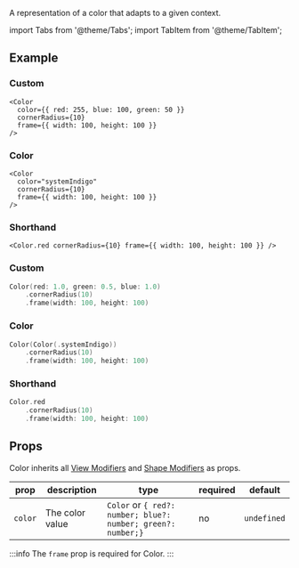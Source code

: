 ---
---

A representation of a color that adapts to a given context.

import Tabs from '@theme/Tabs';
import TabItem from '@theme/TabItem';

## Example

<Tabs>
<TabItem value="srn" label="swiftui-react-native">

### Custom

```tsx
<Color
  color={{ red: 255, blue: 100, green: 50 }}
  cornerRadius={10}
  frame={{ width: 100, height: 100 }}
/>
```

### Color

```tsx
<Color
  color="systemIndigo"
  cornerRadius={10}
  frame={{ width: 100, height: 100 }}
/>
```

### Shorthand

```tsx
<Color.red cornerRadius={10} frame={{ width: 100, height: 100 }} />
```

</TabItem>
<TabItem value="swiftui" label="SwiftUI">

### Custom

```swift
Color(red: 1.0, green: 0.5, blue: 1.0)
    .cornerRadius(10)
    .frame(width: 100, height: 100)
```

### Color

```swift
Color(Color(.systemIndigo))
    .cornerRadius(10)
    .frame(width: 100, height: 100)
```

### Shorthand

```swift
Color.red
    .cornerRadius(10)
    .frame(width: 100, height: 100)
```

</TabItem>
</Tabs>

## Props

Color inherits all [View Modifiers](../modifiers#view-modifiers) and [Shape Modifiers](../modifiers#text-modifiers) as props.

| prop    | description     | type                                                         | required | default     |
| ------- | --------------- | ------------------------------------------------------------ | -------- | ----------- |
| `color` | The color value | `Color` or `{ red?: number; blue?: number; green?: number;}` | no       | `undefined` |

:::info
The `frame` prop is required for Color.
:::
